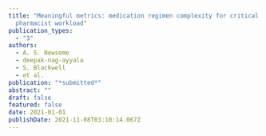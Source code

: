 ```yaml
---
title: "Meaningful metrics: medication regimen complexity for critical care
  pharmacist workload"
publication_types:
  - "3"
authors:
  - A. S. Newsome
  - deepak-nag-ayyala
  - S. Blackwell
  - et al.
publication: "*submitted*"
abstract: ""
draft: false
featured: false
date: 2021-01-01
publishDate: 2021-11-08T03:10:14.067Z
---
```

